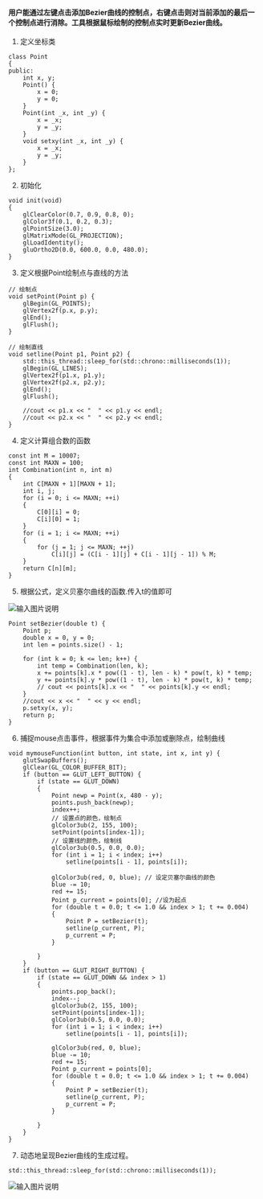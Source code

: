 #### 用户能通过左键点击添加Bezier曲线的控制点，右键点击则对当前添加的最后一个控制点进行消除。工具根据鼠标绘制的控制点实时更新Bezier曲线。

1. 定义坐标类
```
class Point
{
public:
	int x, y;
	Point() {
		x = 0;
		y = 0;
	}
	Point(int _x, int _y) {
		x = _x;
		y = _y;
	}
	void setxy(int _x, int _y) {
		x = _x;
		y = _y;
	}
};

```
2. 初始化

```
void init(void)
{
	glClearColor(0.7, 0.9, 0.8, 0);
	glColor3f(0.1, 0.2, 0.3);
	glPointSize(3.0);
	glMatrixMode(GL_PROJECTION);
	glLoadIdentity(); 
	gluOrtho2D(0.0, 600.0, 0.0, 480.0); 
}
```
3. 定义根据Point绘制点与直线的方法

```
// 绘制点
void setPoint(Point p) {
	glBegin(GL_POINTS);
	glVertex2f(p.x, p.y);
	glEnd();
	glFlush();
}

// 绘制直线
void setline(Point p1, Point p2) {
	std::this_thread::sleep_for(std::chrono::milliseconds(1));
	glBegin(GL_LINES);
	glVertex2f(p1.x, p1.y);
	glVertex2f(p2.x, p2.y);
	glEnd();
	glFlush();

	//cout << p1.x << "  " << p1.y << endl;
	//cout << p2.x << "  " << p2.y << endl;
}

```
4. 定义计算组合数的函数

```
const int M = 10007;
const int MAXN = 100;
int Combination(int n, int m)
{
	int C[MAXN + 1][MAXN + 1];
	int i, j;
	for (i = 0; i <= MAXN; ++i)
	{
		C[0][i] = 0;
		C[i][0] = 1;
	}
	for (i = 1; i <= MAXN; ++i)
	{
		for (j = 1; j <= MAXN; ++j)
			C[i][j] = (C[i - 1][j] + C[i - 1][j - 1]) % M;
	}
	return C[n][m];
}
```

5. 根据公式，定义贝塞尔曲线的函数.传入t的值即可

![输入图片说明](https://images.gitee.com/uploads/images/2019/0530/175559_14fb8856_2165057.png "1.PNG")

```
Point setBezier(double t) {
	Point p;
	double x = 0, y = 0;
	int len = points.size() - 1;
	
	for (int k = 0; k <= len; k++) {
		int temp = Combination(len, k);
		x += points[k].x * pow((1 - t), len - k) * pow(t, k) * temp;
		y += points[k].y * pow((1 - t), len - k) * pow(t, k) * temp;
		// cout << points[k].x << "  " << points[k].y << endl;
	}
	//cout << x << "  " << y << endl;
	p.setxy(x, y);
	return p;
}
```
6. 捕捉mouse点击事件，根据事件为集合中添加或删除点，绘制曲线

```
void mymouseFunction(int button, int state, int x, int y) {
	glutSwapBuffers();
	glClear(GL_COLOR_BUFFER_BIT);
	if (button == GLUT_LEFT_BUTTON) {
		if (state == GLUT_DOWN) 
		{
			Point newp = Point(x, 480 - y);
			points.push_back(newp);
			index++;
			// 设置点的颜色，绘制点
			glColor3ub(2, 155, 100);
			setPoint(points[index-1]);
			// 设置线的颜色，绘制线
			glColor3ub(0.5, 0.0, 0.0);
			for (int i = 1; i < index; i++)
				setline(points[i - 1], points[i]);

			glColor3ub(red, 0, blue); // 设定贝塞尔曲线的颜色
			blue -= 10;
			red += 15;
			Point p_current = points[0]; //设为起点
			for (double t = 0.0; t <= 1.0 && index > 1; t += 0.004)
			{
				Point P = setBezier(t);
				setline(p_current, P);
				p_current = P;
			}

		}
	}
	if (button == GLUT_RIGHT_BUTTON) {
		if (state == GLUT_DOWN && index > 1) 
		{
			points.pop_back();
			index--;
			glColor3ub(2, 155, 100);
			setPoint(points[index-1]);
			glColor3ub(0.5, 0.0, 0.0);
			for (int i = 1; i < index; i++)
				setline(points[i - 1], points[i]);

			glColor3ub(red, 0, blue);
			blue -= 10;
			red += 15;
			Point p_current = points[0];
			for (double t = 0.0; t <= 1.0 && index > 1; t += 0.004)
			{
				Point P = setBezier(t);
				setline(p_current, P);
				p_current = P;
			}

		}
	}
}
```

7. 动态地呈现Bezier曲线的生成过程。

```
std::this_thread::sleep_for(std::chrono::milliseconds(1));
```
![输入图片说明](https://images.gitee.com/uploads/images/2019/0530/212747_5fc78f13_2165057.gif "learnOpengl2019_5_302_58_02.gif")